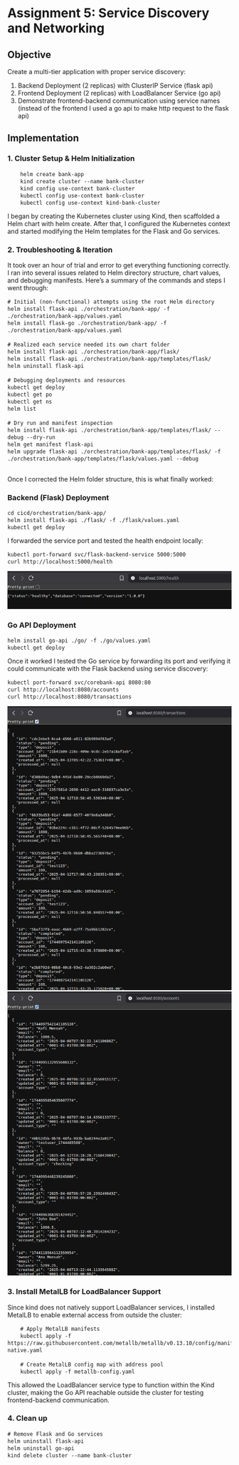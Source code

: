 # Assignment 5: Service Discovery and Networking

## Objective
Create a multi-tier application with proper service discovery:
1. Backend Deployment (2 replicas) with ClusterIP Service (flask api)
2. Frontend Deployment (2 replicas) with LoadBalancer Service (go api)
3. Demonstrate frontend-backend communication using service names (instead of the frontend I used a go api to make http request to the flask api)

## Implementation

### 1. Cluster Setup & Helm Initialization

```
    helm create bank-app
    kind create cluster --name bank-cluster
    kind config use-context bank-cluster
    kubectl config use-context bank-cluster
    kubectl config use-context kind-bank-cluster
```
I began by creating the Kubernetes cluster using Kind, then scaffolded a Helm chart with helm create. After that, I configured the Kubernetes context and started modifying the Helm templates for the Flask and Go services.


### 2. Troubleshooting & Iteration

It took over an hour of trial and error to get everything functioning correctly. I ran into several issues related to Helm directory structure, chart values, and debugging manifests. Here’s a summary of the commands and steps I went through:
```
# Initial (non-functional) attempts using the root Helm directory
helm install flask-api ./orchestration/bank-app/ -f ./orchestration/bank-app/values.yaml
helm install flask-go ./orchestration/bank-app/ -f ./orchestration/bank-app/values.yaml

# Realized each service needed its own chart folder
helm install flask-api ./orchestration/bank-app/flask/
helm install flask-api ./orchestration/bank-app/templates/flask/
helm uninstall flask-api

# Debugging deployments and resources
kubectl get deploy
kubectl get po
kubectl get ns
helm list

# Dry run and manifest inspection
helm install flask-api ./orchestration/bank-app/templates/flask/ --debug --dry-run
helm get manifest flask-api
helm upgrade flask-api ./orchestration/bank-app/templates/flask/ -f ./orchestration/bank-app/templates/flask/values.yaml --debug


```
Once I corrected the Helm folder structure, this is what finally worked:

### Backend (Flask) Deployment

```
cd cicd/orchestration/bank-app/
helm install flask-api ./flask/ -f ./flask/values.yaml
kubectl get deploy

```

I forwarded the service port and tested the health endpoint locally:

```
kubectl port-forward svc/flask-backend-service 5000:5000
curl http://localhost:5000/health

```

![Flask Api Endpoint test](./bank-app/images/oc1.png)

### Go API Deployment

```
helm install go-api ./go/ -f ./go/values.yaml
kubectl get deploy

```
Once it worked I tested the Go service by forwarding its port and verifying it could communicate with the Flask backend using service discovery:

```
kubectl port-forward svc/corebank-api 8080:80
curl http://localhost:8080/accounts
curl http://localhost:8080/transactions

```

![Go Api Endpoint test to list of account](./bank-app/images/oc2.png)
![Go Api Endpoint test to list of transaction from the go endpoint](./bank-app/images/oc3.png)
### 3. Install MetalLB for LoadBalancer Support

Since kind does not natively support LoadBalancer services, I installed MetalLB to enable external access from outside the cluster:
```
    # Apply MetalLB manifests
    kubectl apply -f https://raw.githubusercontent.com/metallb/metallb/v0.13.10/config/manifests/metallb-native.yaml

    # Create MetalLB config map with address pool
    kubectl apply -f metallb-config.yaml
```
This allowed the LoadBalancer service type to function within the Kind cluster, making the Go API reachable outside the cluster for testing frontend-backend communication.

### 4. Clean up
```
# Remove Flask and Go services
helm uninstall flask-api
helm uninstall go-api
kind delete cluster --name bank-cluster
```